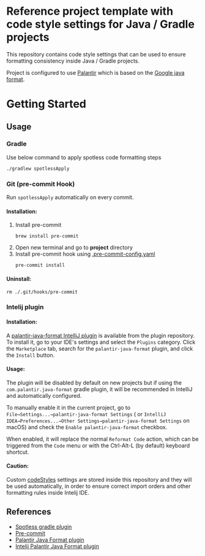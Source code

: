 # Reference project template with code style settings for Java / Gradle projects

This repository contains code style settings that can be used to ensure formatting consistency inside Java / Gradle projects.

Project is configured to use [Palantir](https://github.com/palantir/palantir-java-format) which is based on
the [Google java format](https://github.com/google/google-java-format). 

# Getting Started

## Usage

### Gradle

Use below command to apply spotless code formatting steps

```shell
./gradlew spotlessApply
```

### Git (pre-commit Hook)

Run `spotlessApply` automatically on every commit.

#### Installation:

1. Install pre-commit
   ```shell
   brew install pre-commit
   ```
2. Open new terminal and go to **project** directory
3. Install pre-commit hook using [.pre-commit-config.yaml](./.pre-commit-config.yaml)
   ```shell
   pre-commit install
   ```

#### Uninstall:

```shell
rm ./.git/hooks/pre-commit
```

### Intelij plugin

#### Installation:

A [palantir-java-format IntelliJ plugin](https://plugins.jetbrains.com/plugin/13180-palantir-java-format/)
is available from the plugin repository. To install it, go to your IDE's settings and select the `Plugins` category.
Click the `Marketplace` tab, search for the `palantir-java-format` plugin, and click the `Install` button.

#### Usage:

The plugin will be disabled by default on new projects but if using the `com.palantir.java-format` gradle plugin, it
will be recommended in IntelliJ and automatically configured.

To manually enable it in the current project, go to `File→Settings...→palantir-java-format Settings` (
or `IntelliJ IDEA→Preferences...→Other Settings→palantir-java-format Settings` on macOS) and check
the `Enable palantir-java-format` checkbox.

When enabled, it will replace the normal `Reformat Code` action, which can be triggered from the `Code` menu or with the
Ctrl-Alt-L (by default) keyboard shortcut.

#### Caution:

Custom [codeStyles](./.idea/codeStyles) settings are stored inside this repository and they will be used automatically, in order to ensure correct import orders and other formatting rules inside Intelij IDE.

## References

* [Spotless gradle plugin](https://github.com/diffplug/spotless/tree/main/plugin-gradle)
* [Pre-commit](https://pre-commit.com/#usage)
* [Palantir Java Format plugin](https://github.com/palantir/palantir-java-format)
* [Intelij Palantir Java Format plugin](https://plugins.jetbrains.com/plugin/13180-palantir-java-format/)
